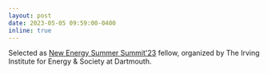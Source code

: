 ```yaml
---
layout: post
date: 2023-05-05 09:59:00-0400
inline: true
---
```


Selected as [New Energy Summer Summit'23](https://irving.dartmouth.edu/news-events/news-events/new-energy-summer-summit-23-july-23-26) fellow, organized by The Irving Institute for Energy & Society at Dartmouth.
